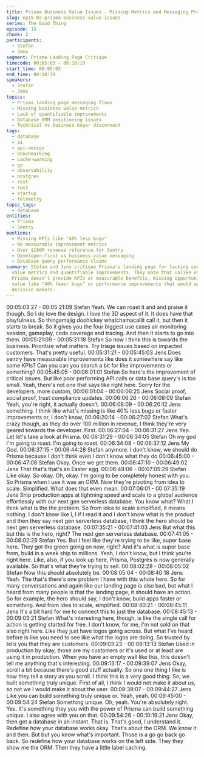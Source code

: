 ```yaml
---
title: Prisma Business Value Issues - Missing Metrics and Messaging Problems
slug: ep15-02-prisma-business-value-issues
series: The Good Thing
episode: 15
chunk: 2
participants:
  - Stefan
  - Jens
segment: Prisma Landing Page Critique
timecode: 00:05:03 – 00:10:19
start_time: 00:05:03
end_time: 00:10:19
speakers:
  - Stefan
  - Jens
topics:
  - Prisma landing page messaging flaws
  - Missing business value metrics
  - Lack of quantifiable improvements
  - Database ORM positioning issues
  - Technical vs business buyer disconnect
tags:
  - database
  - ai
  - api-design
  - benchmarking
  - cache-warming
  - go
  - observability
  - postgres
  - rest
  - rust
  - startup
  - telemetry
topic_tags:
  - database
entities:
  - Prisma
  - Sentry
mentions:
  - Missing KPIs like "40% less bugs"
  - No measurable improvement metrics
  - Over $100M revenue reference for Sentry
  - Developer-first vs business value messaging
  - Database query performance claims
summary: Stefan and Jens critique Prisma's landing page for lacking concrete business
  value metrics and quantifiable improvements. They note that unlike other tools,
  Prisma doesn't provide KPIs or measurable benefits, missing opportunities to show
  value like "40% fewer bugs" or performance improvements that would appeal to business
  decision makers.
---
```


00:05:03:27 - 00:05:21:09
Stefan
Yeah. We can roast it and and praise it though. So I do love the design. I love the 3D aspect of
it. It does have that playfulness. So thingamajig doohickey whatchamacallit call it, but then it
starts to break. So it gives you the four biggest use cases air monitoring session, gameplay,
code coverage and tracing. And then it starts to go into them.
00:05:21:09 - 00:05:31:18
Stefan
So now I think this is towards the business. Prioritize what matters. Try triage issues based on
impacted customers. That's pretty useful.
00:05:31:21 - 00:05:45:03
Jens
Does sentry have measurable improvements like does it somewhere say like some KPIs? Can
you can you search a bit for like improvements or something?
00:05:45:05 - 00:06:01:01
Stefan
So here's the improvement of critical issues. But like poor performing API calls or data base
query's is too small. Yeah, there's not one that says like right here. Sorry for the developers,
more custom,
00:06:01:04 - 00:06:06:25
Jens
Social proof, social proof, trust compliance updates.
00:06:06:26 - 00:06:08:09
Stefan
Yeah, you're right, it actually doesn’t.
00:06:08:09 - 00:06:20:12
Jens
something.
I think like what's missing is like 40% less bugs or faster improvements or, I don't know,
00:06:20:14 - 00:06:27:02
Stefan
What's crazy though, as they do over 100 million in revenue, I think they're very geared towards
the developer. First.
00:06:27:04 - 00:06:31:27
Jens
Yep. Let let's take a look at Prisma.
00:06:31:29 - 00:06:34:05
Stefan
Oh my god I'm going to roast. I'm going to roast.
00:06:34:08 - 00:06:37:12
Jens
My God.
00:06:37:15 - 00:06:44:28
Stefan
anymore.
I don't know, we should do Prisma because I don't think even I don't know what they do
00:06:45:00 - 00:06:47:08
Stefan
Okay. Once we get them.
00:06:47:10 - 00:06:49:02
Jens
That that's that's an Easter egg.
00:06:49:06 - 00:07:05:29
Stefan
Like okay. So okay. Oh, okay. I'm going to be completely honest with you. So Prisma when I use
it was an ORM. Now they're pivoting from idea to scale. Simplified. What does that even mean.
00:07:06:01 - 00:07:35:19
Jens
Ship production apps at lightning speed and scale to a global audience effortlessly with our next
gen serverless database. You know what? What I think what is the the problem. So from idea to
scale simplified, it means nothing. I don't know like I, I if I read it and I don't know what is the
product and then they say next gen serverless database, I think the hero should be next gen
serverless database.
00:07:35:21 - 00:07:41:03
Jens
But what this but this is the hero, right? The next gen serverless database.
00:07:41:05 - 00:08:02:28
Stefan
Yes. But I feel like they're trying to be like, super base here. They got the green going on now,
right? And it's what is super base from, build in a week ship to millions. Yeah, I don't know, but I
think you're right here. Like, also, if you look up here, Prisma, Postgres is now generally
available. So that's what they're trying to sell.
00:08:02:28 - 00:08:05:02
Stefan
Now this should absolutely be.
00:08:05:04 - 00:08:40:18
Jens
Yeah. The that's there's one problem I have with this whole hero. So for many conversations
and again like our landing page is also bad, but what I heard from many people is that the
landing page, it should have an action. So for example, the hero should say, I don't know, build
apps faster or something. And from idea to scale, simplified.
00:08:40:21 - 00:08:45:11
Jens
It's a bit hard for me to connect this to just the database.
00:08:45:13 - 00:09:03:21
Stefan
What's interesting here, though, is like the single call for action is getting started for free. I don't
know, for me, I'm not sold on that also right here. Like they just have logos going across. But
what I've heard before is like you need to see like what the logos are doing. So trusted by tells
you that they are customers.
00:09:03:23 - 00:09:13:13
Stefan
Used in production by okay, those are my customers or it's used or at least are using it in
production. When you have an empty wall like this, this doesn't tell me anything that's
interesting.
00:09:13:17 - 00:09:39:07
Jens
Okay, scroll a bit because there's good stuff actually. So one one thing I like is how they tell a
story as you scroll. I think this is a very good thing. So, we built something truly unique. First of
all, I think I would not make it about us, so not we I would make it about the user.
00:09:39:07 - 00:09:44:27
Jens
Like you can build something truly unique or. Yeah, yeah.
00:09:45:00 - 00:09:54:24
Stefan
Something unique. Oh, yeah. You're absolutely right. Yes. It's something they you with the
power of Prisma can build something unique. I also agree with you on that.
00:09:54:26 - 00:10:19:21
Jens
Okay, then get a database in an instant. That is. That's good, I understand it. Redefine how your
database works okay. That's about the ORM. We know it and then. But but you know what's
important. Those is a go go back go back. So redefine how your database works on the left
side. They they show me the ORM. Then they have a little label caching.